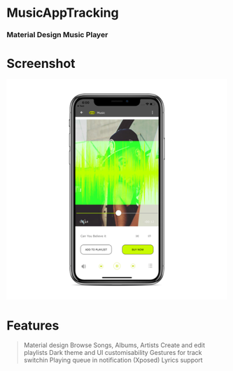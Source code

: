 # MusicAppTracking

### Material Design Music Player

# Screenshot
<img src="Images/img.png"/>

# Features

> Material design
> Browse Songs, Albums, Artists
> Create and edit playlists
> Dark theme and UI customisability
> Gestures for track switchin
> Playing queue in notification (Xposed)
> Lyrics support
